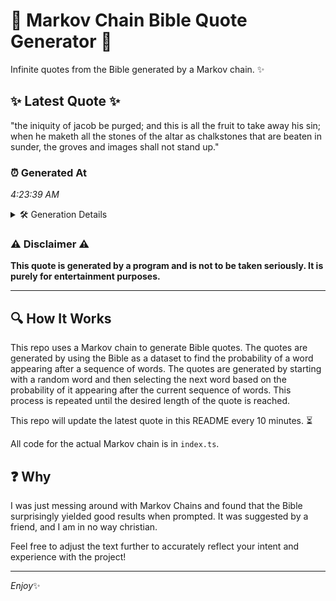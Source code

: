 # 📖 Markov Chain Bible Quote Generator 📖

Infinite quotes from the Bible generated by a Markov chain. ✨

## ✨ Latest Quote ✨
"the iniquity of jacob be purged; and this is all the fruit to take away his sin; when he maketh all the stones of the altar as chalkstones that are beaten in sunder, the groves and images shall not stand up."

### ⏰ Generated At
*4:23:39 AM*

<details>
    <summary>🛠️ Generation Details</summary>
    <p>
        <strong>🌱 Seed:</strong> the<br>
        <strong>🔄 Iterations:</strong> 40<br>
        <strong>📜 Context History:</strong><br>[ the ]: iniquity<br>[ the, iniquity ]: of<br>[ the, iniquity, of ]: jacob<br>[ the, iniquity, of, jacob ]: be<br>[ the, iniquity, of, jacob, be ]: purged;<br>[ the, iniquity, of, jacob, be, purged; ]: and<br>[ iniquity, of, jacob, be, purged;, and ]: this<br>[ of, jacob, be, purged;, and, this ]: is<br>[ jacob, be, purged;, and, this, is ]: all<br>[ be, purged;, and, this, is, all ]: the<br>[ purged;, and, this, is, all, the ]: fruit<br>[ and, this, is, all, the, fruit ]: to<br>[ this, is, all, the, fruit, to ]: take<br>[ is, all, the, fruit, to, take ]: away<br>[ all, the, fruit, to, take, away ]: his<br>[ the, fruit, to, take, away, his ]: sin;<br>[ fruit, to, take, away, his, sin; ]: when<br>[ to, take, away, his, sin;, when ]: he<br>[ take, away, his, sin;, when, he ]: maketh<br>[ away, his, sin;, when, he, maketh ]: all<br>[ his, sin;, when, he, maketh, all ]: the<br>[ sin;, when, he, maketh, all, the ]: stones<br>[ when, he, maketh, all, the, stones ]: of<br>[ he, maketh, all, the, stones, of ]: the<br>[ maketh, all, the, stones, of, the ]: altar<br>[ all, the, stones, of, the, altar ]: as<br>[ the, stones, of, the, altar, as ]: chalkstones<br>[ stones, of, the, altar, as, chalkstones ]: that<br>[ of, the, altar, as, chalkstones, that ]: are<br>[ the, altar, as, chalkstones, that, are ]: beaten<br>[ altar, as, chalkstones, that, are, beaten ]: in<br>[ as, chalkstones, that, are, beaten, in ]: sunder,<br>[ chalkstones, that, are, beaten, in, sunder, ]: the<br>[ that, are, beaten, in, sunder,, the ]: groves<br>[ are, beaten, in, sunder,, the, groves ]: and<br>[ beaten, in, sunder,, the, groves, and ]: images<br>[ in, sunder,, the, groves, and, images ]: shall<br>[ sunder,, the, groves, and, images, shall ]: not<br>[ the, groves, and, images, shall, not ]: stand<br>[ groves, and, images, shall, not, stand ]: up.<br>
    </p>
</details>

### ⚠️ Disclaimer ⚠️
**This quote is generated by a program and is not to be taken seriously. It is purely for entertainment purposes.**

---

## 🔍 How It Works

This repo uses a Markov chain to generate Bible quotes. The quotes are generated by using the Bible as a dataset to find the probability of a word appearing after a sequence of words. The quotes are generated by starting with a random word and then selecting the next word based on the probability of it appearing after the current sequence of words. This process is repeated until the desired length of the quote is reached.

This repo will update the latest quote in this README every 10 minutes. ⏳

All code for the actual Markov chain is in `index.ts`.

## ❓ Why

I was just messing around with Markov Chains and found that the Bible surprisingly yielded good results when prompted. 
It was suggested by a friend, and I am in no way christian.

Feel free to adjust the text further to accurately reflect your intent and experience with the project!

---

*Enjoy*✨
